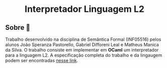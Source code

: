 # <p align="center"> Interpretador Linguagem L2</p>

## Sobre 📖
Trabalho desenvolvido na disciplina de Semântica Formal (INF05516) pelos alunos João Speranza Pastorello, Gabriel Difforeni Leal e Matheus Manica da Silva. O trabalho consiste em implementar em **OCaml** um interpretador para a linguagem L2. A especificação completa do trabalho e da lingaugem podem ser encontradas [nesse link](especificacao.pdf).
